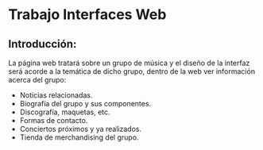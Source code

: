 # Trabajo Interfaces Web

## Introducción:

La página web tratará sobre un grupo de música y el diseño de la interfaz será acorde a la temática de dicho grupo, dentro de la web ver información acerca del grupo:

- Noticias relacionadas.
- Biografía del grupo y sus componentes.
- Discografía, maquetas, etc.
- Formas de contacto.
- Conciertos próximos y ya realizados.
- Tienda de merchandising del grupo.